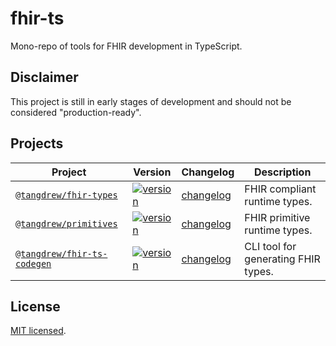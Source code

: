# fhir-ts

Mono-repo of tools for FHIR development in TypeScript.

## Disclaimer

This project is still in early stages of development and should not be considered "production-ready".

## Projects

| Project                                                   | Version                                                                                                                           | Changelog                                            | Description                         |
| --------------------------------------------------------- | --------------------------------------------------------------------------------------------------------------------------------- | ---------------------------------------------------- | ----------------------------------- |
| [`@tangdrew/fhir-types`](./packages/fhir-types) | [![version](https://img.shields.io/npm/v/@tangdrew/fhir-types.svg)](https://www.npmjs.com/package/@tangdrew/fhir-types) | [changelog](./packages/fhir-types/CHANGELOG.md) | FHIR compliant runtime types. |
| [`@tangdrew/primitives`](./packages/primitives)           | [![version](https://img.shields.io/npm/v/@tangdrew/primitives.svg)](https://www.npmjs.com/package/@tangdrew/primitives)           | [changelog](./packages/primitives/CHANGELOG.md)      | FHIR primitive runtime types.       |
| [`@tangdrew/fhir-ts-codegen`](./packages/fhir-ts-codegen) | [![version](https://img.shields.io/npm/v/@tangdrew/fhir-ts-codegen.svg)](https://www.npmjs.com/package/@tangdrew/fhir-ts-codegen) | [changelog](./packages/fhir-ts-codegen/CHANGELOG.md) | CLI tool for generating FHIR types. |

## License

[MIT licensed](./LICENSE).
